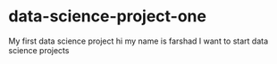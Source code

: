 # data-science-project-one
My first data science project
hi my name is farshad
I want to start data science projects
